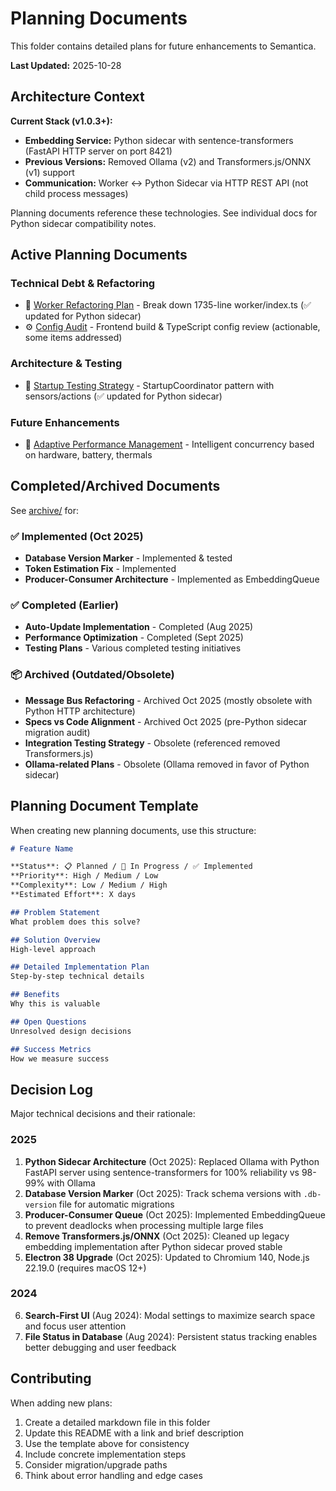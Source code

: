 # Planning Documents

This folder contains detailed plans for future enhancements to Semantica.

**Last Updated:** 2025-10-28

## Architecture Context

**Current Stack (v1.0.3+):**
- **Embedding Service:** Python sidecar with sentence-transformers (FastAPI HTTP server on port 8421)
- **Previous Versions:** Removed Ollama (v2) and Transformers.js/ONNX (v1) support
- **Communication:** Worker ↔ Python Sidecar via HTTP REST API (not child process messages)

Planning documents reference these technologies. See individual docs for Python sidecar compatibility notes.

## Active Planning Documents

### Technical Debt & Refactoring
- 🔧 [Worker Refactoring Plan](./worker-refactoring-plan.md) - Break down 1735-line worker/index.ts (✅ updated for Python sidecar)
- ⚙️ [Config Audit](./config-audit.md) - Frontend build & TypeScript config review (actionable, some items addressed)

### Architecture & Testing
- 🧪 [Startup Testing Strategy](./startup-testing-strategy.md) - StartupCoordinator pattern with sensors/actions (✅ updated for Python sidecar)

### Future Enhancements
- 🚀 [Adaptive Performance Management](./adaptive-performance-management.md) - Intelligent concurrency based on hardware, battery, thermals

## Completed/Archived Documents

See [archive/](./archive/) for:

### ✅ Implemented (Oct 2025)
- **Database Version Marker** - Implemented & tested
- **Token Estimation Fix** - Implemented
- **Producer-Consumer Architecture** - Implemented as EmbeddingQueue

### ✅ Completed (Earlier)
- **Auto-Update Implementation** - Completed (Aug 2025)
- **Performance Optimization** - Completed (Sept 2025)
- **Testing Plans** - Various completed testing initiatives

### 📦 Archived (Outdated/Obsolete)
- **Message Bus Refactoring** - Archived Oct 2025 (mostly obsolete with Python HTTP architecture)
- **Specs vs Code Alignment** - Archived Oct 2025 (pre-Python sidecar migration audit)
- **Integration Testing Strategy** - Obsolete (referenced removed Transformers.js)
- **Ollama-related Plans** - Obsolete (Ollama removed in favor of Python sidecar)

## Planning Document Template

When creating new planning documents, use this structure:

```markdown
# Feature Name

**Status**: 📋 Planned / 🚧 In Progress / ✅ Implemented  
**Priority**: High / Medium / Low  
**Complexity**: Low / Medium / High  
**Estimated Effort**: X days  

## Problem Statement
What problem does this solve?

## Solution Overview
High-level approach

## Detailed Implementation Plan
Step-by-step technical details

## Benefits
Why this is valuable

## Open Questions
Unresolved design decisions

## Success Metrics
How we measure success
```

## Decision Log

Major technical decisions and their rationale:

### 2025
1. **Python Sidecar Architecture** (Oct 2025): Replaced Ollama with Python FastAPI server using sentence-transformers for 100% reliability vs 98-99% with Ollama
2. **Database Version Marker** (Oct 2025): Track schema versions with `.db-version` file for automatic migrations
3. **Producer-Consumer Queue** (Oct 2025): Implemented EmbeddingQueue to prevent deadlocks when processing multiple large files
4. **Remove Transformers.js/ONNX** (Oct 2025): Cleaned up legacy embedding implementation after Python sidecar proved stable
5. **Electron 38 Upgrade** (Oct 2025): Updated to Chromium 140, Node.js 22.19.0 (requires macOS 12+)

### 2024
6. **Search-First UI** (Aug 2024): Modal settings to maximize search space and focus user attention
7. **File Status in Database** (Aug 2024): Persistent status tracking enables better debugging and user feedback

## Contributing

When adding new plans:
1. Create a detailed markdown file in this folder
2. Update this README with a link and brief description
3. Use the template above for consistency
4. Include concrete implementation steps
5. Consider migration/upgrade paths
6. Think about error handling and edge cases